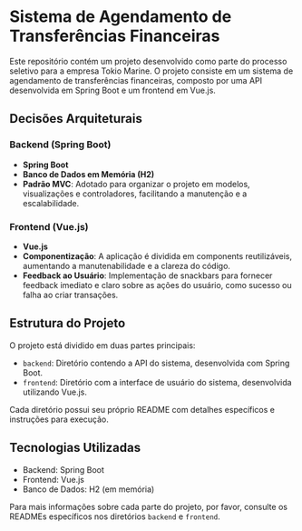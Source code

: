 # Sistema de Agendamento de Transferências Financeiras

Este repositório contém um projeto desenvolvido como parte do processo seletivo para a empresa Tokio Marine. O projeto consiste em um sistema de agendamento de transferências financeiras, composto por uma API desenvolvida em Spring Boot e um frontend em Vue.js.

## Decisões Arquiteturais

### Backend (Spring Boot)

- **Spring Boot**
- **Banco de Dados em Memória (H2)**
- **Padrão MVC**: Adotado para organizar o projeto em modelos, visualizações e controladores, facilitando a manutenção e a escalabilidade.

### Frontend (Vue.js)

- **Vue.js**
- **Componentização**: A aplicação é dividida em components reutilizáveis, aumentando a manutenabilidade e a clareza do código.
- **Feedback ao Usuário**: Implementação de snackbars para fornecer feedback imediato e claro sobre as ações do usuário, como sucesso ou falha ao criar transações.

## Estrutura do Projeto

O projeto está dividido em duas partes principais:

- `backend`: Diretório contendo a API do sistema, desenvolvida com Spring Boot.
- `frontend`: Diretório com a interface de usuário do sistema, desenvolvida utilizando Vue.js.

Cada diretório possui seu próprio README com detalhes específicos e instruções para execução.

## Tecnologias Utilizadas

- Backend: Spring Boot
- Frontend: Vue.js
- Banco de Dados: H2 (em memória)

Para mais informações sobre cada parte do projeto, por favor, consulte os READMEs específicos nos diretórios `backend` e `frontend`.
